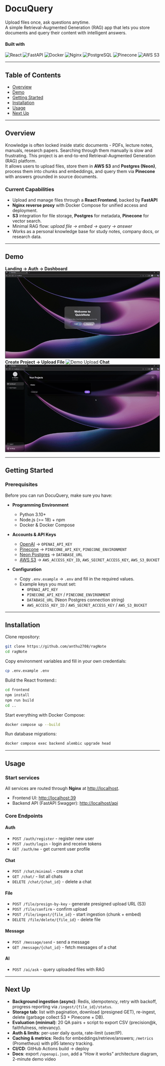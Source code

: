 # DocuQuery
Upload files once, ask questions anytime.  
A simple Retrieval-Augmented Generation (RAG) app that lets you store documents and query their content with intelligent answers.

#### Built with
![React](https://img.shields.io/badge/-React-61DAFB?logo=react&logoColor=black&style=flat-square)
![FastAPI](https://img.shields.io/badge/-FastAPI-009688?logo=fastapi&logoColor=white&style=flat-square)
![Docker](https://img.shields.io/badge/-Docker-2496ED?logo=docker&logoColor=white&style=flat-square)
![Nginx](https://img.shields.io/badge/-Nginx-009639?logo=nginx&logoColor=white&style=flat-square)
![PostgreSQL](https://img.shields.io/badge/-PostgreSQL-4169E1?logo=postgresql&logoColor=white&style=flat-square)
![Pinecone](https://img.shields.io/badge/-Pinecone-2E7D32?style=flat-square)
![AWS S3](https://img.shields.io/badge/-AWS%20S3-569A31?logo=amazonaws&logoColor=white&style=flat-square)

---
## Table of Contents

- [Overview](#overview)
- [Demo](#demo)
- [Getting Started](#getting-started)
- [Installation](#installation)
- [Usage](#usage)
- [Next Up](#next-up)

[//]: # (- [Testing]&#40;#testing&#41;)

---

## Overview
Knowledge is often locked inside static documents - PDFs, lecture notes, manuals, research papers. Searching through them manually is slow and frustrating.
This project is an end-to-end Retrieval-Augmented Generation (RAG) platform.  
It allows users to upload files, store them in **AWS S3** and **Postgres (Neon)**, process them into chunks and embeddings, and query them via **Pinecone** with answers grounded in source documents.

### Current Capabilities
- Upload and manage files through a **React Frontend**, backed by **FastAPI**
- **Nginx reverse proxy** with Docker Compose for unified access and deployment.
- **S3** integration for file storage, **Postgres** for metadata, **Pinecone** for vector search.
- Minimal RAG flow: *upload file → embed → query → answer*
- Works as a personal knowledge base for study notes, company docs, or research data.

---

## Demo
**Landing → Auth → Dashboard**
![Demo Auth](./assets/demo-auth.gif)
**Create Project → Upload File**
![Demo Upload](./assets/demo-upload.gif)
**Chat**
![Demo Chat](./assets/demo-chat.gif)

---


## Getting Started

### Prerequisites

Before you can run DocuQuery, make sure you have:

- **Programming Environment**
  - Python 3.10+
  - Node.js (>= 18) + npm
  - Docker & Docker Compose

- **Accounts & API Keys**
  - [OpenAI](https://platform.openai.com/) → `OPENAI_API_KEY`
  - [Pinecone](https://www.pinecone.io/) → `PINECONE_API_KEY`, `PINECONE_ENVIRONMENT`
  - [Neon Postgres](https://neon.tech/) → `DATABASE_URL`
  - [AWS S3](https://aws.amazon.com/s3/) → `AWS_ACCESS_KEY_ID`, `AWS_SECRET_ACCESS_KEY`, `AWS_S3_BUCKET`

- **Configuration**
  - Copy `.env.example` → `.env` and fill in the required values.
  - Example keys you must set:
    - `OPENAI_API_KEY`
    - `PINECONE_API_KEY` / `PINECONE_ENVIRONMENT`
    - `DATABASE_URL` (Neon Postgres connection string)
    - `AWS_ACCESS_KEY_ID` / `AWS_SECRET_ACCESS_KEY` / `AWS_S3_BUCKET`


---

## Installation

Clone repository:

```bash
git clone https://github.com/anthu2708/ragNote
cd ragNote
```

Copy environment variables and fill in your own credentials:

```bash
cp .env.example .env
```

Build the React frontend::

```bash
cd frontend
npm install
npm run build
cd ..
```

Start everything with Docker Compose:

```bash
docker compose up --build
```

Run database migrations:

```bash
docker compose exec backend alembic upgrade head
```

---

## Usage

### Start services
All services are routed through **Nginx** at [http://localhost](http://localhost).

- Frontend UI: [http://localhost:39](http://localhost)
- Backend API (FastAPI Swagger): [http://localhost/api](http://localhost/docs)

### Core Endpoints

#### Auth
- `POST /auth/register` - register new user
- `POST /auth/login` - login and receive tokens
- `GET /auth/me` - get current user profile

#### Chat
- `POST /chat/minimal` - create a chat
- `GET /chat/` - list all chats
- `DELETE /chat/{chat_id}` - delete a chat

#### File
- `POST /file/presign-by-key` - generate presigned upload URL (S3)
- `POST /file/confirm` - confirm upload
- `POST /file/ingest/{file_id}` - start ingestion (chunk + embed)
- `DELETE /file/delete/{file_id}` - delete file

#### Message
- `POST /message/send` - send a message
- `GET /message/{chat_id}` - fetch messages of a chat

#### AI
- `POST /ai/ask` - query uploaded files with RAG


[//]: # (---)

[//]: # ()
[//]: # (## Testing)

[//]: # ()
[//]: # (This is a student personal project.  )

[//]: # (Currently, testing is minimal and focuses on core endpoints.)

[//]: # ()
[//]: # (Run backend tests:)

[//]: # (```bash)

[//]: # (docker compose exec backend pytest)

[//]: # (```)

[//]: # (Run frontend tests:)

[//]: # (```bash)

[//]: # (docker compose exec frontend npm test)

[//]: # (```)

---

## Next Up

- **Background ingestion (async)**: Redis, idempotency, retry with backoff, progress reporting via `/ingest/{file_id}/status`.
- **Storage tab**: list with pagination, download (presigned GET), re-ingest, delete (garbage collect S3 + Pinecone + DB).
- **Evaluation (minimal)**: 20 QA pairs + script to export CSV (precision@k, faithfulness, relevancy).
- **Auth & limits**:  per-user daily quota, rate-limit (user/IP).
- **Caching & metrics**: Redis for embeddings/retrieve/answers; `/metrics` (Prometheus) with p95 latency tracking.
- **CI/CD**: GitHub Actions build → deploy
- **Docs**: export `/openapi.json`, add a “How it works” architecture diagram, 2-minute demo video